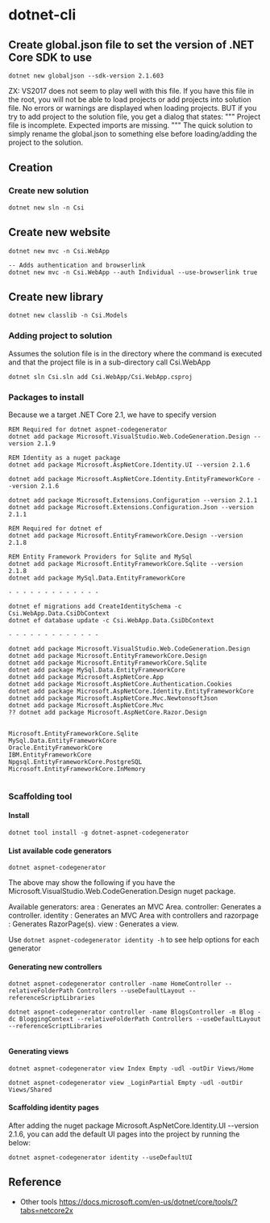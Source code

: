 # dotnet-cli

## Create global.json file to set the version of .NET Core SDK to use

```dotnet
dotnet new globaljson --sdk-version 2.1.603
```

ZX: VS2017 does not seem to play well with this file.
    If you have this file in the root, you will not be able 
    to load projects or add projects into solution file.
    No errors or warnings are displayed when loading projects.
    BUT if you try to add project to the solution file, you get
    a dialog that states:
    """
	Project file is incomplete. Expected imports are missing.
    """
    The quick solution to simply rename the global.json to something else
    before loading/adding the project to the solution.

## Creation

### Create new solution

```dotnet
dotnet new sln -n Csi
```

## Create new website

```dotnet
dotnet new mvc -n Csi.WebApp

-- Adds authentication and browserlink
dotnet new mvc -n Csi.WebApp --auth Individual --use-browserlink true

```

## Create new library

```dotnet
dotnet new classlib -n Csi.Models
```

### Adding project to solution

Assumes the solution file is in the directory where the command is executed and
that the project file is in a sub-directory call Csi.WebApp

```dotnet
dotnet sln Csi.sln add Csi.WebApp/Csi.WebApp.csproj
```

### Packages to install

Because we a target .NET Core 2.1, we have to specify version

```dotnet
REM Required for dotnet aspnet-codegenerator
dotnet add package Microsoft.VisualStudio.Web.CodeGeneration.Design --version 2.1.9

REM Identity as a nuget package
dotnet add package Microsoft.AspNetCore.Identity.UI --version 2.1.6

dotnet add package Microsoft.AspNetCore.Identity.EntityFrameworkCore --version 2.1.6

dotnet add package Microsoft.Extensions.Configuration --version 2.1.1
dotnet add package Microsoft.Extensions.Configuration.Json --version 2.1.1

REM Required for dotnet ef
dotnet add package Microsoft.EntityFrameworkCore.Design --version 2.1.8

REM Entity Framework Providers for Sqlite and MySql
dotnet add package Microsoft.EntityFrameworkCore.Sqlite --version 2.1.8
dotnet add package MySql.Data.EntityFrameworkCore 

- - - - - - - - - - - - -

dotnet ef migrations add CreateIdentitySchema -c Csi.WebApp.Data.CsiDbContext
dotnet ef database update -c Csi.WebApp.Data.CsiDbContext

- - - - - - - - - - - - -

dotnet add package Microsoft.VisualStudio.Web.CodeGeneration.Design
dotnet add package Microsoft.EntityFrameworkCore.Design
dotnet add package Microsoft.EntityFrameworkCore.Sqlite
dotnet add package MySql.Data.EntityFrameworkCore
dotnet add package Microsoft.AspNetCore.App
dotnet add package Microsoft.AspNetCore.Authentication.Cookies 
dotnet add package Microsoft.AspNetCore.Identity.EntityFrameworkCore
dotnet add package Microsoft.AspNetCore.Mvc.NewtonsoftJson
dotnet add package Microsoft.AspNetCore.Mvc
?? dotnet add package Microsoft.AspNetCore.Razor.Design


Microsoft.EntityFrameworkCore.Sqlite
MySql.Data.EntityFrameworkCore
Oracle.EntityFrameworkCore
IBM.EntityFrameworkCore
Npgsql.EntityFrameworkCore.PostgreSQL
Microsoft.EntityFrameworkCore.InMemory


```

### Scaffolding tool

#### Install

```dotnet
dotnet tool install -g dotnet-aspnet-codegenerator
```

#### List available code generators

```dotnet
dotnet aspnet-codegenerator
```

The above may show the following if you have the Microsoft.VisualStudio.Web.CodeGeneration.Design nuget package.

Available generators:
  area      : Generates an MVC Area.
  controller: Generates a controller.
  identity  : Generates an MVC Area with controllers and
  razorpage : Generates RazorPage(s).
  view      : Generates a view.

Use `dotnet aspnet-codegenerator identity -h` to see help options for each generator

#### Generating new controllers

```dotnet
dotnet aspnet-codegenerator controller -name HomeController --relativeFolderPath Controllers --useDefaultLayout --referenceScriptLibraries

dotnet aspnet-codegenerator controller -name BlogsController -m Blog -dc BloggingContext --relativeFolderPath Controllers --useDefaultLayout --referenceScriptLibraries


```

#### Generating views

```dotnet
dotnet aspnet-codegenerator view Index Empty -udl -outDir Views/Home

dotnet aspnet-codegenerator view _LoginPartial Empty -udl -outDir Views/Shared
```

#### Scaffolding identity pages

After adding the nuget package Microsoft.AspNetCore.Identity.UI --version 2.1.6,
you can add the default UI pages into the project by running the below:

```dotnet
dotnet aspnet-codegenerator identity --useDefaultUI
```

## Reference

* Other tools
  https://docs.microsoft.com/en-us/dotnet/core/tools/?tabs=netcore2x